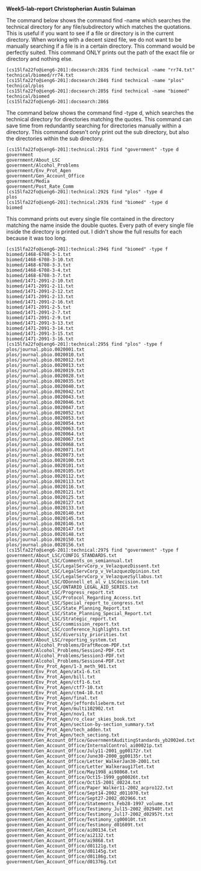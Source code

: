 **Week5-lab-report Christopherian Austin Sulaiman**

The command below shows the command find -name which searches the technical directory for any file/subdirectory which matches the quotations. This is useful if you want to see if a file or directory is in the current directory. When working with a decent sized file, we do not want to be manually searching if a file is in a certain directory. This command would be perfectly suited. This command ONLY prints out the path of the exact file or directory and nothing else.

```
[cs15lfa22fo@ieng6-201]:docsearch:283$ find technical -name "rr74.txt"
technical/biomed/rr74.txt
[cs15lfa22fo@ieng6-201]:docsearch:284$ find technical -name "plos"
technical/plos
[cs15lfa22fo@ieng6-201]:docsearch:285$ find technical -name "biomed"
technical/biomed
[cs15lfa22fo@ieng6-201]:docsearch:286$
```

The command below shows the command find -type d, which searches the technical directory for directories matching the quotes. This command can save time from redundantly searching for directories manually within a directory. This command doesn't only print out the sub directory, but also the directories within the sub directory.

```
[cs15lfa22fo@ieng6-201]:technical:291$ find "government" -type d
government
government/About_LSC
government/Alcohol_Problems
government/Env_Prot_Agen
government/Gen_Account_Office
government/Media
government/Post_Rate_Comm
[cs15lfa22fo@ieng6-201]:technical:292$ find "plos" -type d
plos
[cs15lfa22fo@ieng6-201]:technical:293$ find "biomed" -type d
biomed
```

This command prints out every single file contained in the directory matching the name inside the double quotes. Every path of every single file inside the directory is printed out. I didn't show the full results for each because it was too long.

```
[cs15lfa22fo@ieng6-201]:technical:294$ find "biomed" -type f
biomed/1468-6708-3-1.txt
biomed/1468-6708-3-10.txt
biomed/1468-6708-3-3.txt
biomed/1468-6708-3-4.txt
biomed/1468-6708-3-7.txt
biomed/1471-2091-2-10.txt
biomed/1471-2091-2-11.txt
biomed/1471-2091-2-12.txt
biomed/1471-2091-2-13.txt
biomed/1471-2091-2-16.txt
biomed/1471-2091-2-5.txt
biomed/1471-2091-2-7.txt
biomed/1471-2091-2-9.txt
biomed/1471-2091-3-13.txt
biomed/1471-2091-3-14.txt
biomed/1471-2091-3-15.txt
biomed/1471-2091-3-16.txt
[cs15lfa22fo@ieng6-201]:technical:295$ find "plos" -type f
plos/journal.pbio.0020001.txt
plos/journal.pbio.0020010.txt
plos/journal.pbio.0020012.txt
plos/journal.pbio.0020013.txt
plos/journal.pbio.0020019.txt
plos/journal.pbio.0020028.txt
plos/journal.pbio.0020035.txt
plos/journal.pbio.0020040.txt
plos/journal.pbio.0020042.txt
plos/journal.pbio.0020043.txt
plos/journal.pbio.0020046.txt
plos/journal.pbio.0020047.txt
plos/journal.pbio.0020052.txt
plos/journal.pbio.0020053.txt
plos/journal.pbio.0020054.txt
plos/journal.pbio.0020063.txt
plos/journal.pbio.0020064.txt
plos/journal.pbio.0020067.txt
plos/journal.pbio.0020068.txt
plos/journal.pbio.0020071.txt
plos/journal.pbio.0020073.txt
plos/journal.pbio.0020100.txt
plos/journal.pbio.0020101.txt
plos/journal.pbio.0020105.txt
plos/journal.pbio.0020112.txt
plos/journal.pbio.0020113.txt
plos/journal.pbio.0020116.txt
plos/journal.pbio.0020121.txt
plos/journal.pbio.0020125.txt
plos/journal.pbio.0020127.txt
plos/journal.pbio.0020133.txt
plos/journal.pbio.0020140.txt
plos/journal.pbio.0020145.txt
plos/journal.pbio.0020146.txt
plos/journal.pbio.0020147.txt
plos/journal.pbio.0020148.txt
plos/journal.pbio.0020150.txt
plos/journal.pbio.0020156.txt
[cs15lfa22fo@ieng6-201]:technical:297$ find "government" -type f
government/About_LSC/CONFIG_STANDARDS.txt
government/About_LSC/Comments_on_semiannual.txt
government/About_LSC/LegalServCorp_v_VelazquezDissent.txt
government/About_LSC/LegalServCorp_v_VelazquezOpinion.txt
government/About_LSC/LegalServCorp_v_VelazquezSyllabus.txt
government/About_LSC/ODonnell_et_al_v_LSCdecision.txt
government/About_LSC/ONTARIO_LEGAL_AID_SERIES.txt
government/About_LSC/Progress_report.txt
government/About_LSC/Protocol_Regarding_Access.txt
government/About_LSC/Special_report_to_congress.txt
government/About_LSC/State_Planning_Report.txt
government/About_LSC/State_Planning_Special_Report.txt
government/About_LSC/Strategic_report.txt
government/About_LSC/commission_report.txt
government/About_LSC/conference_highlights.txt
government/About_LSC/diversity_priorities.txt
government/About_LSC/reporting_system.txt
government/Alcohol_Problems/DraftRecom-PDF.txt
government/Alcohol_Problems/Session2-PDF.txt
government/Alcohol_Problems/Session3-PDF.txt
government/Alcohol_Problems/Session4-PDF.txt
government/Env_Prot_Agen/1-3_meth_901.txt
government/Env_Prot_Agen/atx1-6.txt
government/Env_Prot_Agen/bill.txt
government/Env_Prot_Agen/ctf1-6.txt
government/Env_Prot_Agen/ctf7-10.txt
government/Env_Prot_Agen/ctm4-10.txt
government/Env_Prot_Agen/final.txt
government/Env_Prot_Agen/jeffordslieberm.txt
government/Env_Prot_Agen/multi102902.txt
government/Env_Prot_Agen/nov1.txt
government/Env_Prot_Agen/ro_clear_skies_book.txt
government/Env_Prot_Agen/section-by-section_summary.txt
government/Env_Prot_Agen/tech_adden.txt
government/Env_Prot_Agen/tech_sectiong.txt
government/Gen_Account_Office/GovernmentAuditingStandards_yb2002ed.txt
government/Gen_Account_Office/InternalControl_ai00021p.txt
government/Gen_Account_Office/July11-2001_gg00172r.txt
government/Gen_Account_Office/June30-2000_gg00135r.txt
government/Gen_Account_Office/Letter_WalkerJan30-2001.txt
government/Gen_Account_Office/Letter_Walkeraug17let.txt
government/Gen_Account_Office/May1998_ai98068.txt
government/Gen_Account_Office/Oct15-1999_gg00026t.txt
government/Gen_Account_Office/Oct15-2001_d0224.txt
government/Gen_Account_Office/Paper_Walker11-2002_acpro122.txt
government/Gen_Account_Office/Sept14-2002_d011070.txt
government/Gen_Account_Office/Sept27-2002_d02966.txt
government/Gen_Account_Office/Statements_Feb28-1997_volume.txt
government/Gen_Account_Office/Testimony_Jul15-2002_d02940t.txt
government/Gen_Account_Office/Testimony_Jul17-2002_d02957t.txt
government/Gen_Account_Office/Testimony_cg00010t.txt
government/Gen_Account_Office/Testimony_d01609t.txt
government/Gen_Account_Office/ai00134.txt
government/Gen_Account_Office/ai2132.txt
government/Gen_Account_Office/ai9868.txt
government/Gen_Account_Office/d01121g.txt
government/Gen_Account_Office/d01145g.txt
government/Gen_Account_Office/d01186g.txt
government/Gen_Account_Office/d01376g.txt
```

